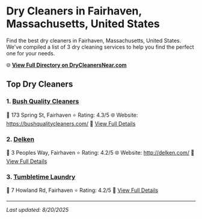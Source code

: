 # Dry Cleaners in Fairhaven, Massachusetts, United States

Find the best dry cleaners in Fairhaven, Massachusetts, United States. We've compiled a list of 3 dry cleaning services to help you find the perfect one for your needs.

🌐 **[View Full Directory on DryCleanersNear.com](https://drycleanersnear.com/city/US/Massachusetts/Fairhaven)**

## Top Dry Cleaners

### 1. [Bush Quality Cleaners](https://drycleanersnear.com/dryCleaner/6881941aa2f5b6ba0749a379/bush-quality-cleaners)
📍 173 Spring St, Fairhaven
⭐ Rating: 4.3/5
🌐 Website: https://bushqualitycleaners.com/
🔗 [View Full Details](https://drycleanersnear.com/dryCleaner/6881941aa2f5b6ba0749a379/bush-quality-cleaners)

### 2. [Delken](https://drycleanersnear.com/dryCleaner/688193bba2f5b6ba0749a017/delken)
📍 3 Peoples Way, Fairhaven
⭐ Rating: 4.2/5
🌐 Website: http://delken.com/
🔗 [View Full Details](https://drycleanersnear.com/dryCleaner/688193bba2f5b6ba0749a017/delken)

### 3. [Tumbletime Laundry](https://drycleanersnear.com/dryCleaner/68819426a2f5b6ba0749a3d7/tumbletime-laundry)
📍 7 Howland Rd, Fairhaven
⭐ Rating: 4.2/5
🔗 [View Full Details](https://drycleanersnear.com/dryCleaner/68819426a2f5b6ba0749a3d7/tumbletime-laundry)


---

*Last updated: 8/20/2025*
